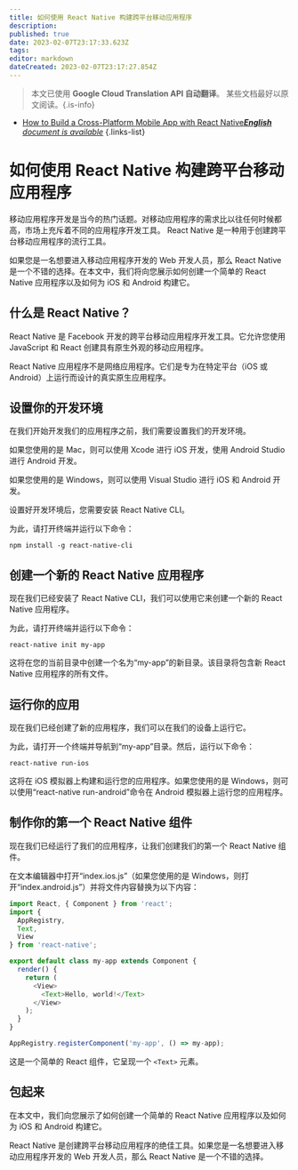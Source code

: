 ```yaml
---
title: 如何使用 React Native 构建跨平台移动应用程序
description: 
published: true
date: 2023-02-07T23:17:33.623Z
tags: 
editor: markdown
dateCreated: 2023-02-07T23:17:27.854Z
---
```


> 本文已使用 **Google Cloud Translation API 自动翻译**。
某些文档最好以原文阅读。{.is-info}



- [How to Build a Cross-Platform Mobile App with React Native***English** document is available*](/en/Knowledge-base/Common/how-to-build-a-cross-platform-mobile-app-with-react-native)
{.links-list}


# 如何使用 React Native 构建跨平台移动应用程序

移动应用程序开发是当今的热门话题。对移动应用程序的需求比以往任何时候都高，市场上充斥着不同的应用程序开发工具。 React Native 是一种用于创建跨平台移动应用程序的流行工具。

如果您是一名想要进入移动应用程序开发的 Web 开发人员，那么 React Native 是一个不错的选择。在本文中，我们将向您展示如何创建一个简单的 React Native 应用程序以及如何为 iOS 和 Android 构建它。

## 什么是 React Native？

React Native 是 Facebook 开发的跨平台移动应用程序开发工具。它允许您使用 JavaScript 和 React 创建具有原生外观的移动应用程序。

React Native 应用程序不是网络应用程序。它们是专为在特定平台（iOS 或 Android）上运行而设计的真实原生应用程序。

## 设置你的开发环境

在我们开始开发我们的应用程序之前，我们需要设置我们的开发环境。

如果您使用的是 Mac，则可以使用 Xcode 进行 iOS 开发，使用 Android Studio 进行 Android 开发。

如果您使用的是 Windows，则可以使用 Visual Studio 进行 iOS 和 Android 开发。

设置好开发环境后，您需要安装 React Native CLI。

为此，请打开终端并运行以下命令：

```
npm install -g react-native-cli
```

## 创建一个新的 React Native 应用程序

现在我们已经安装了 React Native CLI，我们可以使用它来创建一个新的 React Native 应用程序。

为此，请打开终端并运行以下命令：

```
react-native init my-app
```

这将在您的当前目录中创建一个名为“my-app”的新目录。该目录将包含新 React Native 应用程序的所有文件。

## 运行你的应用

现在我们已经创建了新的应用程序，我们可以在我们的设备上运行它。

为此，请打开一个终端并导航到“my-app”目录。然后，运行以下命令：

```
react-native run-ios
```

这将在 iOS 模拟器上构建和运行您的应用程序。如果您使用的是 Windows，则可以使用“react-native run-android”命令在 Android 模拟器上运行您的应用程序。

## 制作你的第一个 React Native 组件

现在我们已经运行了我们的应用程序，让我们创建我们的第一个 React Native 组件。

在文本编辑器中打开“index.ios.js”（如果您使用的是 Windows，则打开“index.android.js”）并将文件内容替换为以下内容：

```javascript
import React, { Component } from 'react';
import {
  AppRegistry,
  Text,
  View
} from 'react-native';

export default class my-app extends Component {
  render() {
    return (
      <View>
        <Text>Hello, world!</Text>
      </View>
    );
  }
}

AppRegistry.registerComponent('my-app', () => my-app);
```

这是一个简单的 React 组件，它呈现一个 `<Text>` 元素。

## 包起来

在本文中，我们向您展示了如何创建一个简单的 React Native 应用程序以及如何为 iOS 和 Android 构建它。

React Native 是创建跨平台移动应用程序的绝佳工具。如果您是一名想要进入移动应用程序开发的 Web 开发人员，那么 React Native 是一个不错的选择。